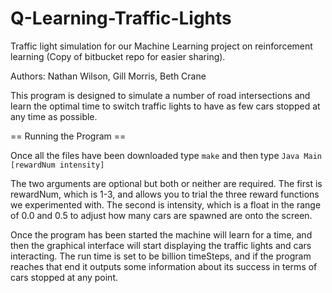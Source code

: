# Q-Learning-Traffic-Lights
Traffic light simulation for our Machine Learning project on reinforcement learning (Copy of bitbucket repo for easier sharing).

Authors: Nathan Wilson, Gill Morris, Beth Crane

This program is designed to simulate a number of road intersections and learn the optimal time to switch traffic lights to have as few cars stopped at any time as possible.

== Running the Program ==

Once all the files have been downloaded type `make` and then type `Java Main [rewardNum intensity]`

The two arguments are optional but both or neither are required. 
The first is rewardNum, which is 1-3, and allows you to trial the three reward functions we experimented with.
The second is intensity, which is a float in the range of 0.0 and 0.5 to adjust how many cars are spawned are onto the screen. 

Once the program has been started the machine will learn for a time, and then the graphical interface will start displaying the traffic lights and cars interacting. The run time is set to be billion timeSteps, and if the program reaches that end it outputs some information about its success in terms of cars stopped at any point.
